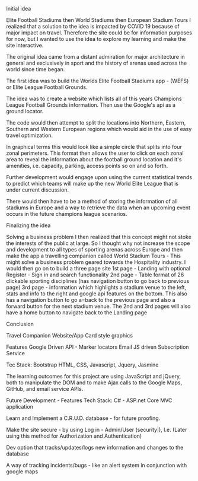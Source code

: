 Initial idea

Elite Football Stadiums then World Stadiums then European Stadium Tours I realized that a solution to the idea is impacted by COVID 19 because of major impact on travel. Therefore the site could be for information purposes for now, but I wanted to use the idea to explore my learning and make the site interactive.

The original idea came from a distant admiration for major architecture in general and exclusively in sport and the history of arenas used across the world since time began.

The first idea was to build the Worlds Elite Football Stadiums app - (WEFS) or Elite League Football Grounds.

The idea was to create a website which lists all of this years Champions League Football Grounds information. Then use the Google's api as a ground locator.

The code would then attempt to split the locations into Northern, Eastern, Southern and Western European regions which would aid in the use of easy travel optimization.

In graphical terms this would look like a simple circle that splits into four zonal perimeters. This format then allows the user to click on each zonal area to reveal the information about the football ground location and it's amenities, i.e. capacity, parking, access points so on and so forth.

Further development would engage upon using the current statistical trends to predict which teams will make up the new World Elite League that is under current discussion.

There would then have to be a method of storing the information of all stadiums in Europe and a way to retrieve the data when an upcoming event occurs in the future champions league scenarios.

Finalizing the idea

Solving a business problem
I then realized that this concept might not stoke the interests of the public at large. So I thought why not increase the scope and development to all types of sporting arenas across Europe and then make the app a travelling companion called World Stadium Tours - This might solve a business problem geared towards the Hospitality industry.
I would then go on to build a three page site
1st page - Landing with optional Register - Sign in and search functionality
2nd page - Table format of 26 clickable sporting disciplines (has navigation button to go back to previous page)
3rd page - information which highlights a stadium venue to the left, stats and info to the right and google api features on the bottom. This also has a navigation button to go a=back to the previous page and also a forward button for the next stadium venue. The 2nd and 3rd pages will also have a home button to navigate back to the Landing page

Conclusion

Travel Companion Website/App
Card style graphics

Features
Google Driven API - Marker locators
Email JS driven Subscription Service

Tec Stack: Bootstrap HTML, CSS, Javascript, Jquery, Jasmine

The learning outcomes for this project are using JavaScript and jQuery, both to manipulate the DOM and to make Ajax calls to the Google Maps, GitHub, and email service APIs.

Future Development - Features
Tech Stack: C# - ASP.net Core MVC application

Learn and Implement a C.R.U.D. database - for future proofing.

Make the site secure - by using Log in - Admin/User (security|), I.e. (Later using this method for Authorization and Authentication)

Dev option that tracks/updates/logs new information and changes to the database

A way of tracking incidents/bugs - like an alert system in conjunction with google maps
